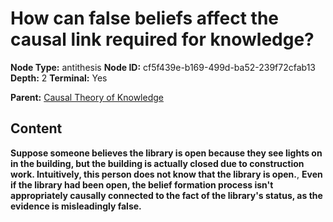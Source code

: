 # How can false beliefs affect the causal link required for knowledge?

**Node Type:** antithesis
**Node ID:** cf5f439e-b169-499d-ba52-239f72cfab13
**Depth:** 2
**Terminal:** Yes

**Parent:** [Causal Theory of Knowledge](causal-theory-of-knowledge.md)

## Content

**Suppose someone believes the library is open because they see lights on in the building, but the building is actually closed due to construction work. Intuitively, this person does not know that the library is open.**, **Even if the library had been open, the belief formation process isn't appropriately causally connected to the fact of the library's status, as the evidence is misleadingly false.**

